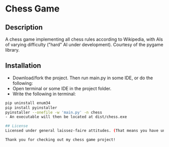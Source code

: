 # Chess Game

## Description
A chess game implementing all chess rules according to Wikipedia, with AIs of varying difficulty ("hard" AI under development). Courtesy of the pygame library.

## Installation
- Download/fork the project. Then run main.py in some IDE, or do the following:
- Open terminal or some IDE in the project folder.
- Write the following in terminal:
```sh
pip uninstall enum34
pip install pyinstaller
pyinstaller --onefile -w 'main.py' -n chess
- An executable will then be located at dist/chess.exe

## License
Licensed under general laissez-faire attitudes. (That means you have unrestricted permission to do whatever you want)

Thank you for checking out my chess game project!
